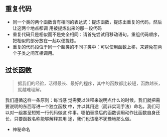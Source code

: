

## 重复代码

- 同一个类的两个函数含有相同的表达式：提炼函数，提炼出重复的代码，然后让这两个地点都调 用被提炼出来的那一段代码
- 重复代码只是相似而不是完全相同：请首先尝试用移动语句，重组代码顺序，把相似的部分放在一起以便提炼。
- 重复的代码段位于同一个超类的不同子类中：可以使用函数上移，来避免在两个子类之间互相调用。

## 过长函数

> 据我们的经验，活得最长、最好的程序，其中的函数都比较短，函数越长，就越难理解。

我们遵循这样一条原则：每当感 觉需要以注释来说明点什么的时候，我们就把需要说明的东西写进一个独立函数 中，并以其用途（而非实现手法）命名。我们可以对一组甚至短短一行代码做这 件事。哪怕替换后的函数调用动作比函数自身还长，只要函数名称能够解释其用 途，我们也该毫不犹豫地那么做。

* 神秘命名